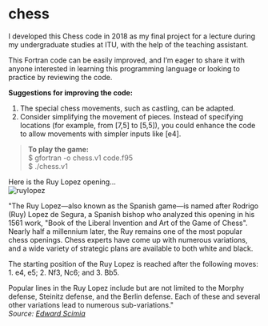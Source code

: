 # chess

I developed this Chess code in 2018 as my final project for a lecture during my undergraduate studies at ITU, with the help of the teaching assistant.
  
This Fortran code can be easily improved, and I’m eager to share it with anyone interested in learning this programming language or looking to practice by reviewing the code.

    
__Suggestions for improving the code:__
1. The special chess movements, such as castling, can be adapted.
2. Consider simplifying the movement of pieces. Instead of specifying locations (for example, from [7,5] to [5,5]), you could enhance the code to allow movements with simpler inputs like [e4].
  
  
> __To play the game:__  
> $ gfortran -o chess.v1 code.f95  
> $ ./chess.v1  
  
Here is the Ruy Lopez opening...  
![ruylopez](https://github.com/cansud98/chess/assets/81981060/4bf945f8-6ae1-49b8-a770-9ab35123bc37)

"The Ruy Lopez—also known as the Spanish game—is named after Rodrigo (Ruy) Lopez de Segura, a Spanish bishop who analyzed this opening in his 1561 work, "Book of the Liberal Invention and Art of the Game of Chess". Nearly half a millennium later, the Ruy remains one of the most popular chess openings. Chess experts have come up with numerous variations, and a wide variety of strategic plans are available to both white and black.  
  
The starting position of the Ruy Lopez is reached after the following moves: 1. e4, e5; 2. Nf3, Nc6; and 3. Bb5.  
  
Popular lines in the Ruy Lopez include but are not limited to the Morphy defense, Steinitz defense, and the Berlin defense. Each of these and several other variations lead to numerous sub-variations."  
*Source: [Edward Scimia](https://www.thesprucecrafts.com/most-common-chess-openings-611517 "website")*
